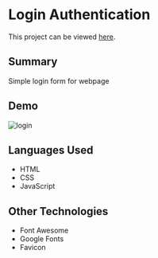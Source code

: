 # Login Authentication

This project can be viewed [here](https://noelledons.github.io/login-authentication/).

## Summary
Simple login form for webpage

## Demo
![login](https://user-images.githubusercontent.com/73482293/107816043-0bfda580-6d6c-11eb-8567-ee632c68f0ba.gif)

## Languages Used
- HTML
- CSS
- JavaScript

## Other Technologies
- Font Awesome
- Google Fonts
- Favicon

